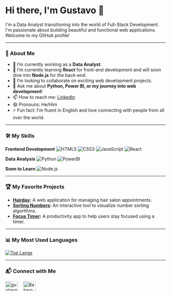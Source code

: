# Hi there, I'm Gustavo 👋

I'm a Data Analyst transitioning into the world of Full-Stack Development. I'm passionate about building beautiful and functional web applications. Welcome to my GitHub profile!

---

### 🚀 About Me

- 🔭 I’m currently working as a **Data Analyst**.
- 🌱 I’m currently learning **React** for front-end development and will soon dive into **Node.js** for the back-end.
- 👯 I’m looking to collaborate on exciting web development projects.
- 💬 Ask me about **Python, Power BI, or my journey into web development**!
- 📫 How to reach me: [LinkedIn](https://www.linkedin.com/in/gustavo-santos-744549234/)
- 😄 Pronouns: He/Him
- ⚡ Fun fact: I'm fluent in English and love connecting with people from all over the world.

---

### 🛠️ My Skills

**Frontend Development**
![HTML5](https://img.shields.io/badge/html5-%23E34F26.svg?style=for-the-badge&logo=html5&logoColor=white)
![CSS3](https://img.shields.io/badge/css3-%231572B6.svg?style=for-the-badge&logo=css3&logoColor=white)
![JavaScript](https://img.shields.io/badge/javascript-%23323330.svg?style=for-the-badge&logo=javascript&logoColor=%23F7DF1E)
![React](https://img.shields.io/badge/react-%2320232a.svg?style=for-the-badge&logo=react&logoColor=%2361DAFB)

**Data Analysis**
![Python](https://img.shields.io/badge/python-3670A0?style=for-the-badge&logo=python&logoColor=ffdd54)
![PowerBI](https://img.shields.io/badge/Power%20BI-F2C811?style=for-the-badge&logo=powerbi&logoColor=black)

**Soon to Learn**
![Node.js](https://img.shields.io/badge/node.js-6DA55F?style=for-the-badge&logo=node.js&logoColor=white)


---

### 🏆 My Favorite Projects

- **[Hairday](https://github.com/Batavoo/hairday):** A web application for managing hair salon appointments.
- **[Sorting Numbers](https://github.com/Batavoo/sorting-numbers):** An interactive tool to visualize number sorting algorithms.
- **[Focus Timer](https://github.com/Batavoo/focus_timer):** A productivity app to help users stay focused using a timer.

---

### 📊 My Most Used Languages

[![Top Langs](https://github-readme-stats.vercel.app/api/top-langs/?username=Batavoo&layout=compact&theme=radical)](https://github.com/anuraghazra/github-readme-stats)

---

### 📬 Connect with Me

<p align="left">
<a href="https://linkedin.com/in/gustavo-santos-744549234/" target="blank"><img align="center" src="https://raw.githubusercontent.com/rahuldkjain/github-profile-readme-generator/master/src/images/icons/Social/linked-in-alt.svg" alt="gustavo-santos-744549234" height="30" width="40" /></a>
&nbsp;&nbsp;
<a href="https://github.com/Batavoo" target="blank"><img align="center" src="https://raw.githubusercontent.com/rahuldkjain/github-profile-readme-generator/master/src/images/icons/Social/github.svg" alt="Batavoo" height="30" width="40" /></a>
</p>
